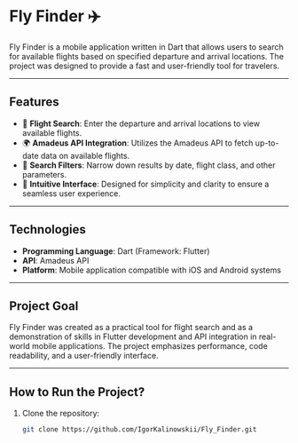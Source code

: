 # Fly Finder ✈️

Fly Finder is a mobile application written in Dart that allows users to search for available flights based on specified departure and arrival locations. The project was designed to provide a fast and user-friendly tool for travelers.

---

## Features

- 🛫 **Flight Search**: Enter the departure and arrival locations to view available flights.
- 🌍 **Amadeus API Integration**: Utilizes the Amadeus API to fetch up-to-date data on available flights.
- 📅 **Search Filters**: Narrow down results by date, flight class, and other parameters.
- 🚀 **Intuitive Interface**: Designed for simplicity and clarity to ensure a seamless user experience.

---

## Technologies

- **Programming Language**: Dart (Framework: Flutter)
- **API**: Amadeus API
- **Platform**: Mobile application compatible with iOS and Android systems

---

## Project Goal

Fly Finder was created as a practical tool for flight search and as a demonstration of skills in Flutter development and API integration in real-world mobile applications. The project emphasizes performance, code readability, and a user-friendly interface.

---

## How to Run the Project?

1. Clone the repository:
   ```bash
   git clone https://github.com/IgorKalinowskii/Fly_Finder.git
